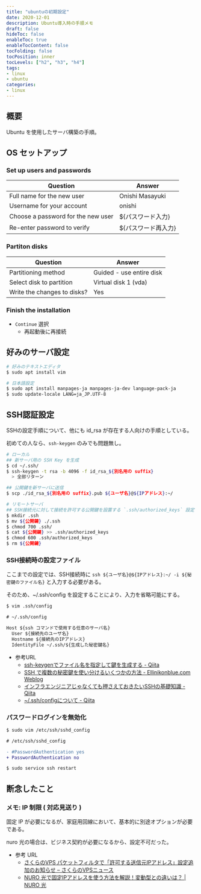 ```yaml
---
title: "ubuntuの初期設定"
date: 2020-12-01
description: Ubuntu導入時の手順メモ
draft: false
hideToc: false
enableToc: true
enableTocContent: false
tocFolding: false
tocPosition: inner
tocLevels: ["h2", "h3", "h4"]
tags:
- linux
- ubuntu
categories:
- linux
---
```


## 概要

Ubuntu を使用したサーバ構築の手順。

## OS セットアップ

### Set up users and passwords

Question | Answer
---|---
Full name for the new user | Onishi Masayuki
Username for  your account | onishi
Choose a password for the new user | ${パスワード入力}
Re-enter password to verify | ${パスワード再入力}


### Partiton disks

Question | Answer
---|---
Partitioning method | Guided - use entire disk
Select disk to partition | Virtual disk 1 (vda)
Write the changes to disks? | Yes

### Finish the installation

- `Continue` 選択
    - 再起動後に再接続


## 好みのサーバ設定

```bash
# 好みのテキストエディタ
$ sudo apt install vim

# 日本語設定
$ sudo apt install manpages-ja manpages-ja-dev language-pack-ja
$ sudo update-locale LANG=ja_JP.UTF-8
```

## SSH認証設定

SSHの設定手順について、他にも id_rsa が存在する人向けの手順としている。

初めての人なら、`ssh-keygen` のみでも問題無し。

```bash
# ローカル
## 新サーバ用の SSH Key を生成
$ cd ~/.ssh/
$ ssh-keygen -t rsa -b 4096 -f id_rsa_${別名用の suffix}
  > 全部リターン

## 公開鍵を新サーバに送信
$ scp ./id_rsa_${別名用の suffix}.pub ${ユーザ名}@${IPアドレス}:~/
```

```bash
# リモートサーバ
## SSH接続元に対して接続を許可する公開鍵を設置する `.ssh/authorized_keys` 設定
$ mkdir .ssh
$ mv ${公開鍵} ./.ssh
$ chmod 700 .ssh/
$ cat ${公開鍵} >> .ssh/authorized_keys
$ chmod 600 .ssh/authorized_keys
$ rm ${公開鍵}
```

### SSH接続時の設定ファイル

ここまでの設定では、SSH接続時に `ssh ${ユーザ名}@${IPアドレス}:~/ -i ${秘密鍵のファイル名}` と入力する必要がある。

そのため、~/.ssh/config を設定することにより、入力を省略可能にする。

```bash
$ vim .ssh/config
```

```txt
# ~/.ssh/config

Host ${ssh コマンドで使用する任意のサーバ名}
  User ${接続先のユーザ名}
  Hostname ${接続先のIPアドレス}
  IdentityFile ~/.ssh/${生成した秘密鍵名}
```

- 参考URL
    - [ssh\-keygenでファイル名を指定して鍵を生成する \- Qiita](https://qiita.com/goldbook@github/items/575981f3ec0bc582ea24)
    - [SSH で複数の秘密鍵を使い分けるいくつかの方法 \- Ellinikonblue\.com Weblog](http://www.ellinikonblue.com/blosxom/UNIX/20150721SSH.html)
    - [インフラエンジニアじゃなくても押さえておきたいSSHの基礎知識 \- Qiita](https://qiita.com/tag1216/items/5d06bad7468f731f590e)
    - [~/\.ssh/configについて \- Qiita](https://qiita.com/passol78/items/2ad123e39efeb1a5286b)


### パスワードログインを無効化

```bash
$ sudo vim /etc/ssh/sshd_config
```

```diff
# /etc/ssh/sshd_config

- #PasswordAuthentication yes
+ PasswordAuthentication no
```

```bash
$ sudo service ssh restart
```

## 断念したこと
### メモ: IP 制限 ( 対応見送り )

固定 IP が必要になるが、家庭用回線において、基本的に別途オプションが必要である。

nuro 光の場合は、ビジネス契約が必要になるから、設定不可だった。

- 参考 URL
    - [さくらのVPS パケットフィルタで「許可する送信元IPアドレス」設定追加のお知らせ – さくらのVPSニュース](https://vps.sakura.ad.jp/news/vps-pf-ph3/)
    - [NURO 光で固定IPアドレスを使う方法を解説！変動型との違いは？ \| NURO 光](https://www.nuro.jp/article/koteigata-ip/)
